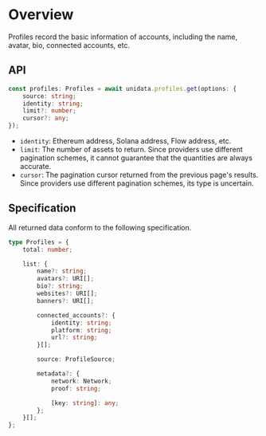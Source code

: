 # Overview

<Logos type="Profiles" />

Profiles record the basic information of accounts, including the name, avatar, bio, connected accounts, etc.

## API

```ts
const profiles: Profiles = await unidata.profiles.get(options: {
    source: string;
    identity: string;
    limit?: number;
    cursor?: any;
});
```

-   `identity`: Ethereum address, Solana address, Flow address, etc.
-   `limit`: The number of assets to return. Since providers use different pagination schemes, it cannot guarantee that the quantities are always accurate.
-   `cursor`: The pagination cursor returned from the previous page's results. Since providers use different pagination schemes, its type is uncertain.

## Specification

All returned data conform to the following specification.

```ts
type Profiles = {
    total: number;

    list: {
        name?: string;
        avatars?: URI[];
        bio?: string;
        websites?: URI[];
        banners?: URI[];

        connected_accounts?: {
            identity: string;
            platform: string;
            url?: string;
        }[];

        source: ProfileSource;

        metadata?: {
            network: Network;
            proof: string;

            [key: string]: any;
        };
    }[];
};
```
